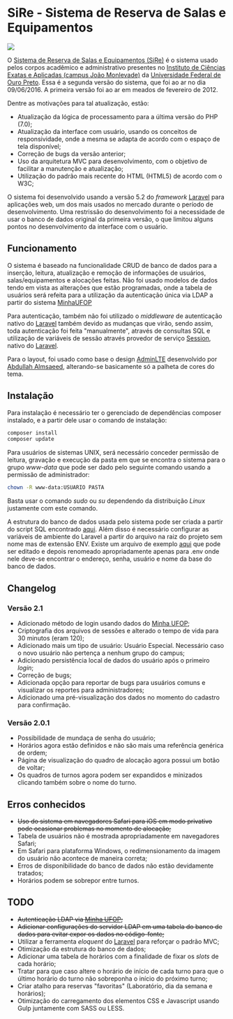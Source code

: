 # SiRe - Sistema de Reserva de Salas e Equipamentos

![](https://github.com/jpmoura/sire-icea-ufop/blob/master/.overview.gif)

O [Sistema de Reserva de Salas e Equipamentos (SiRe)](http://200.239.152.5/reserva/public)
é o sistema usado pelos corpos acadêmico e administrativo presentes no
[Instituto de Ciências Exatas e Aplicadas (campus João Monlevade)](http://www.icea.ufop.br)
da [Universidade Federal de Ouro Preto](http://ufop.br). Essa é a segunda versão
do sistema, que foi ao ar no dia 09/06/2016. A primeira versão foi ao ar em
meados de fevereiro de 2012.

Dentre as motivações para tal atualização, estão:
* Atualização da lógica de processamento para a última versão do PHP (7.0);
* Atualização da interface com usuário, usando os conceitos de responsividade,
onde a mesma se adapta de acordo com o espaço de tela disponível;
* Correção de bugs da versão anterior;
* Uso da arquitetura MVC para desenvolvimento, com o objetivo de facilitar a
manutenção e atualização;
* Utilização do padrão mais recente do HTML (HTML5) de acordo com o W3C;

O sistema foi desenvolvido usando a versão 5.2 do *framework* [Laravel](https://laravel.com/)
para aplicações web, um dos mais usados no mercado durante o período de
desenvolvimento. Uma restrissão do desenvolvimento foi a necessidade de usar o
banco de dados original da primeira versão, o que limitou alguns pontos no
desenvolvimento da interface com o usuário.

## Funcionamento
O sistema é baseado na funcionalidade CRUD de banco de dados para a inserção,
leitura, atualização e remoção de informações de usuários, salas/equipamentos e
alocações feitas. Não foi usado modelos de dados tendo em vista as alterações
que estão programadas, onde a tabela de usuários será refeita para a utilização
da autenticação única via LDAP a partir do sistema [MinhaUFOP](http://www.minha.ufop.br/)

Para autenticação, também não foi utilizado o *middleware* de autenticação nativo
do [Laravel](https://laravel.com/) também devido as mudanças que virão,
sendo assim, toda autenticação foi feita "manualmente", através de consultas SQL
e utilização de variáveis de sessão através provedor de serviço
[Session](https://laravel.com/docs/5.2/session), nativo do [Laravel](https://laravel.com/).

Para o layout, foi usado como base o design [AdminLTE](https://almsaeedstudio.com/themes/AdminLTE/documentation/index.html)
desenvolvido por [Abdullah Almsaeed](mailto:abdullah@almsaeedstudio.com),
alterando-se basicamente só a palheta de cores do tema.

## Instalação
Para instalação é necessário ter o gerenciado de dependências composer instalado,
e a partir dele usar o comando de instalação:

```bash
composer install
composer update
```

Para usuários de sistemas UNIX, será necessário conceder permissão de leitura,
gravação e execução da pasta em que se encontra o sistema para o grupo
*www-data* que pode ser dado pelo seguinte comando usando a permissão de
administrador:

```bash
chown -R www-data:USUARIO PASTA
```

Basta usar o comando *sudo* ou *su* dependendo da distribuição *Linux*
justamente com este comando.

A estrutura do banco de dados usada pelo sistema pode ser criada a partir do
script SQL encontrado [aqui](./DUMP_bdreserva.sql). Além disso é necessário configurar as variáveis
de ambiente do Laravel a partir do arquivo na raiz do projeto sem nome mas de
extensão ENV. Existe um arquivo de exemplo [aqui](./.env.example) que pode ser editado e depois
renomeado apropriadamente apenas para .env onde nele deve-se encontrar o
endereço, senha, usuário e nome da base do banco de dados.

## Changelog

### Versão 2.1

* Adicionado método de login usando dados do [Minha UFOP](http://www.minha.ufop.br/);
* Criptografia dos arquivos de sessões e alterado o tempo de vida para 30 minutos (eram 120);
* Adicionado mais um tipo de usuário: Usuário Especial. Necessário caso o novo usuário não pertença a nenhum grupo do campus;
* Adicionado persistência local de dados do usuário após o primeiro *login*;
* Correção de bugs;
* Adicionada opção para reportar de bugs para usuários comuns e visualizar os reportes para administradores;
* Adicionado uma pré-visualização dos dados no momento do cadastro para confirmação.

### Versão 2.0.1

* Possibilidade de mundaça de senha do usuário;
* Horários agora estão definidos e não são mais uma referência genérica de ordem;
* Página de visualização do quadro de alocação agora possui um botão de voltar;
* Os quadros de turnos agora podem ser expandidos e minizados clicando também sobre o nome do turno.

## Erros conhecidos

* ~~Uso do sistema em navegadores Safari para iOS em modo privativo pode ocasionar problemas no momento de alocação;~~
* Tabela de usuários não é mostrada apropriadamente em navegadores Safari;
* Em Safari para plataforma Windows, o redimensionamento da imagem do usuário
não acontece de maneira correta;
* Erros de disponibilidade do banco de dados não estão devidamente tratados;
* Horários podem se sobrepor entre turnos.

## TODO

* ~~Autenticação LDAP via [Minha UFOP](http://www.minha.ufop.br/);~~
* ~~Adicionar configurações do servidor LDAP em uma tabela do banco de dados para evitar expor os dados no código-fonte;~~
* Utilizar a ferramenta *eloquent* do [Laravel](http://laravel.com) para reforçar o padrão MVC;
* Otimização da estrutura do banco de dados;
* Adicionar uma tabela de horários com a finalidade de fixar os <em>slots</em> de cada horário;
* Tratar para que caso altere o horário de início de cada turno para que o último horário do turno não sobreponha o início do próximo turno;
* Criar atalho para reservas "favoritas" (Laboratório, dia da semana e horários);
* Otimização do carregamento dos elementos CSS e Javascript usando Gulp juntamente com SASS ou LESS.

